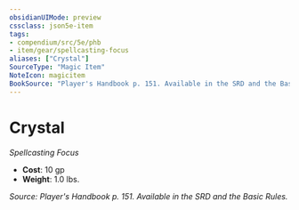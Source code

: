```yaml
---
obsidianUIMode: preview
cssclass: json5e-item
tags:
- compendium/src/5e/phb
- item/gear/spellcasting-focus
aliases: ["Crystal"]
SourceType: "Magic Item"
NoteIcon: magicitem
BookSource: "Player's Handbook p. 151. Available in the SRD and the Basic Rules."
---
```

# Crystal
*Spellcasting Focus*  

- **Cost**: 10 gp
- **Weight**: 1.0 lbs.

*Source: Player's Handbook p. 151. Available in the SRD and the Basic Rules.*